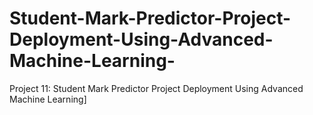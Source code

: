 # Student-Mark-Predictor-Project-Deployment-Using-Advanced-Machine-Learning-
Project 11: Student Mark Predictor Project Deployment Using Advanced Machine Learning]
